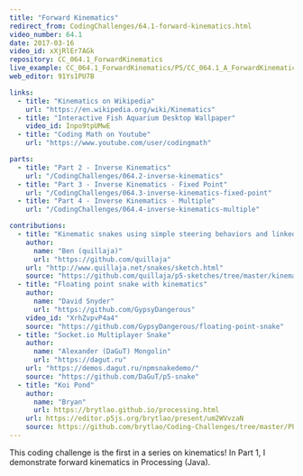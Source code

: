 ```yaml
---
title: "Forward Kinematics"
redirect_from: CodingChallenges/64.1-forward-kinematics.html
video_number: 64.1
date: 2017-03-16
video_id: xXjRlEr7AGk
repository: CC_064.1_ForwardKinematics
live_example: CC_064.1_ForwardKinematics/P5/CC_064.1_A_ForwardKinematics
web_editor: 91Ys1PU7B

links:
  - title: "Kinematics on Wikipedia"
    url: "https://en.wikipedia.org/wiki/Kinematics"
  - title: "Interactive Fish Aquarium Desktop Wallpaper"
    video_id: Inpo9tpUMwE
  - title: "Coding Math on Youtube"
    url: "https://www.youtube.com/user/codingmath"

parts:
  - title: "Part 2 - Inverse Kinematics"
    url: "/CodingChallenges/064.2-inverse-kinematics"
  - title: "Part 3 - Inverse Kinematics - Fixed Point"
    url: "/CodingChallenges/064.3-inverse-kinematics-fixed-point"
  - title: "Part 4 - Inverse Kinematics - Multiple"
    url: "/CodingChallenges/064.4-inverse-kinematics-multiple"

contributions:
  - title: "Kinematic snakes using simple steering behaviors and linked lists."
    author:
      name: "Ben (quillaja)"
      url: "https://github.com/quillaja"
    url: "http://www.quillaja.net/snakes/sketch.html"
    source: "https://github.com/quillaja/p5-sketches/tree/master/kinematics"
  - title: "Floating point snake with kinematics"
    author:
      name: "David Snyder"
      url: "https://github.com/GypsyDangerous"
    video_id: "XrhZvpvP4a4"
    source: "https://github.com/GypsyDangerous/floating-point-snake"
  - title: "Socket.io Multiplayer Snake"
    author:
      name: "Alexander (DaGuT) Mongolin"
      url: "https://dagut.ru"
    url: "https://demos.dagut.ru/npmsnakedemo/"
    source: "https://github.com/DaGuT/p5-snake"
  - title: "Koi Pond"
    author:
      name: "Bryan"
      url: https://brytlao.github.io/processing.html
    url: https://editor.p5js.org/brytlao/present/um2WVvzaN
    source: https://github.com/brytlao/Coding-Challenges/tree/master/PP005_KoiPond
---
```


This coding challenge is the first in a series on kinematics!
In Part 1, I demonstrate forward kinematics in Processing (Java).
